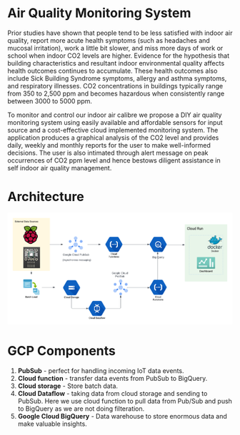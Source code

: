# Air Quality Monitoring System

Prior studies have shown that people tend to be less satisfied with indoor air quality, report more acute health symptoms (such as headaches and mucosal irritation), work a little bit slower, and miss more days of work or school when indoor CO2 levels are higher. Evidence for the hypothesis that building characteristics and resultant indoor environmental quality affects health outcomes continues to accumulate. These health outcomes also include Sick Building Syndrome symptoms, allergy and asthma symptoms, and respiratory illnesses. CO2 concentrations in buildings typically range from 350 to 2,500 ppm and becomes hazardous when consistently range between 3000 to 5000 ppm.

To monitor and control our indoor air calibre we propose a DIY air quality monitoring system using easily available and affordable sensors for input source and a cost-effective cloud implemented monitoring system. The application produces a graphical analysis of the CO2 level and provides daily, weekly and monthly reports for the user to make well-informed decisions. The user is also intimated through alert message on peak occurrences of CO2 ppm level and hence bestows diligent assistance in self indoor air quality management.

# Architecture

![Alt text](/Architecture/architecture.png?raw=true)

# GCP Components
1.  __PubSub__ - perfect for handling incoming IoT data events.
2.  __Cloud function__ - transfer data events from PubSub to BigQuery.
3.  __Cloud storage__ - Store batch data.
4.  __Cloud Dataflow__ - taking data from cloud storage and sending to PubSub. Here we use cloud function to pull data from Pub/Sub and push to BigQuery as we are not doing filteration.
5.  __Google Cloud BigQuery__ - Data warehouse to store enormous data and make valuable insights.

